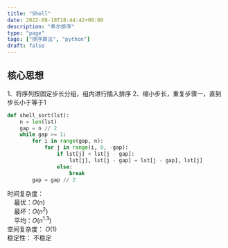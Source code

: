 ```yaml
---
title: "Shell"
date: 2022-08-18T18:44:42+08:00
description: "希尔排序"
type: "page"
tags: ["排序算法", "python"]
draft: false
---
```


## 核心思想
1、将序列按固定步长分组，组内进行插入排序
2、缩小步长，重复步骤一，直到步长小于等于1

```python
def shell_sort(lst):
    n = len(lst)
    gap = n // 2
    while gap >= 1:
        for i in range(gap, n):
            for j in range(i, 0, -gap):
                if lst[j] < lst[j - gap]:
                    lst[j], lst[j - gap] = lst[j - gap], lst[j]
                else:
                    break
        gap = gap // 2
```

时间复杂度：  
&nbsp; &nbsp; 最优：$O(n)$  
&nbsp; &nbsp; 最坏：$O(n^2)$  
&nbsp; &nbsp; 平均：$O(n^{1.3})$  
空间复杂度： $O(1)$  
稳定性： 不稳定